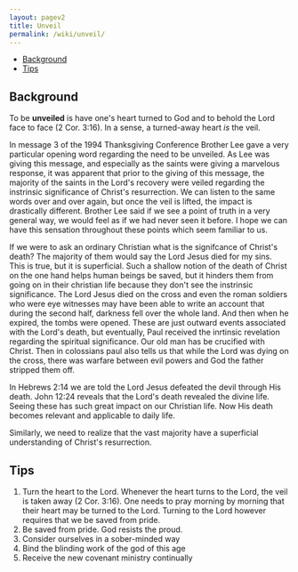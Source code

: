 ```yaml
---
layout: pagev2
title: Unveil
permalink: /wiki/unveil/
---
```

- [Background](#background)
- [Tips](#tips)

## Background

To be **unveiled** is have one's heart turned to God and to behold the Lord face to face (2 Cor. 3:16). In a sense, a turned-away heart *is* the veil.

In message 3 of the 1994 Thanksgiving Conference Brother Lee gave a very particular opening word regarding the need to be unveiled. As Lee was giving this message, and especially as the saints were giving a marvelous response, it was apparent that prior to the giving of this message, the majority of the saints in the Lord's recovery were veiled regarding the instrinsic significance of Christ's resurrection. We can listen to the same words over and over again, but once the veil is lifted, the impact is drastically different. Brother Lee said if we see a point of truth in a very general way, we would feel as if we had never seen it before. I hope we can have this sensation throughout these points which seem familiar to us.

If we were to ask an ordinary Christian what is the signifcance of Christ's death? The majority of them would say the Lord Jesus died for my sins. This is true, but it is superficial. Such a shallow notion of the death of Christ on the one hand helps human beings be saved, but it hinders them from going on in their christian life because they don't see the instrinsic significance. The Lord Jesus died on the cross and even the roman soldiers who were eye witnesses may have been able to write an account that during the second half, darkness fell over the whole land. And then when he expired, the tombs were opened. These are just outward events associated with the Lord's death, but eventually, Paul received the inrtinsic revelation regarding the spiritual significance. Our old man has be crucified with Christ. Then in colossians paul also tells us that while the Lord was dying on the cross, there was warfare between evil powers and God the father stripped them off.

In Hebrews 2:14 we are told the Lord Jesus defeated the devil through His death. John 12:24 reveals that the Lord's death revealed the divine life. Seeing these has such great impact on our Christian life. Now His death becomes relevant and applicable to daily life. 

Similarly, we need to realize that the vast majority have a superficial understanding of Christ's resurrection. 

## Tips

1. Turn the heart to the Lord. Whenever the heart turns to the Lord, the veil is taken away (2 Cor. 3:16). One needs to pray morning by morning that their heart may be turned to the Lord. Turning to the Lord however requires that we be saved from pride. 
2. Be saved from pride. God resists the proud.
3. Consider ourselves in a sober-minded way
4. Bind the blinding work of the god of this age
5. Receive the new covenant ministry continually